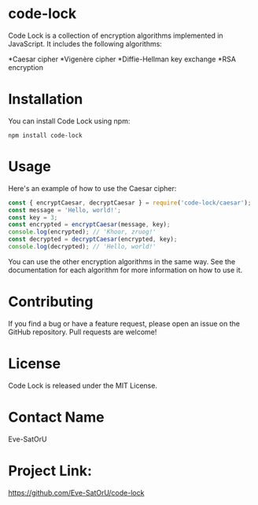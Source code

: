 # code-lock
Code Lock is a collection of encryption algorithms implemented in JavaScript. It includes the following algorithms:

*Caesar cipher
*Vigenère cipher
*Diffie-Hellman key exchange
*RSA encryption
# Installation
You can install Code Lock using npm:
```
npm install code-lock
```
# Usage
Here's an example of how to use the Caesar cipher:
```javascript
const { encryptCaesar, decryptCaesar } = require('code-lock/caesar');
const message = 'Hello, world!';
const key = 3;
const encrypted = encryptCaesar(message, key);
console.log(encrypted); // 'Khoor, zruog!'
const decrypted = decryptCaesar(encrypted, key);
console.log(decrypted); // 'Hello, world!'
```
You can use the other encryption algorithms in the same way. See the documentation for each algorithm for more information on how to use it.

# Contributing
If you find a bug or have a feature request, please open an issue on the GitHub repository. Pull requests are welcome!

# License
Code Lock is released under the MIT License.
# Contact Name 
Eve-SatOrU

# Project Link: 
https://github.com/Eve-SatOrU/code-lock




